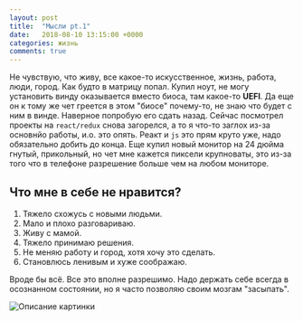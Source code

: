 ```yaml
---
layout: post
title:  "Мысли pt.1"
date:   2018-08-10 13:15:00 +0000
categories: жизнь
comments: true
---
```

Не чувствую, что живу, все какое-то искусственное, жизнь, работа, люди, город. Как будто в матрицу попал. Купил ноут, не могу установить винду оказывается вместо биоса, там какое-то __UEFI__. Да еще он к тому же чет греется в этом "биосе" почему-то, не знаю что будет с ним в винде. Наверное попробую его сдать назад.
Сейчас посмотрел проекты на `react/redux` снова загорелся, а то я что-то заглох из-за основнйо работы, и.о. это опять. Реакт и `js` это прям круто уже, надо обязательно добить до конца.
Еще купил новый монитор на 24 дюйма гнутый, прикольный, но чет мне кажется пиксели крупноваты, это из-за того что в телефоне разрешение больше чем на любом мониторе.

Что мне в себе не нравится?
------ 
1. Тяжело схожусь с новыми людьми.
2. Мало и плохо разговариваю.
3. Живу с мамой.
4. Тяжело принимаю решения.
5. Не меняю работу и город, хотя хочу это сделать.
6. Становлюсь ленивым и хуже соображаю.

Вроде бы всё. Все это вполне разрешимо.
Надо держать себе всегда в осознанном состоянии, но я часто позволяю своим мозгам "засыпать".

![Описание картинки](https://img5.goodfon.ru/original/1920x1280/7/1c/anastasiia-barmina-katerina-shiriaeva-devushka-poza-shorty-k.jpg "заголовок картинки")
